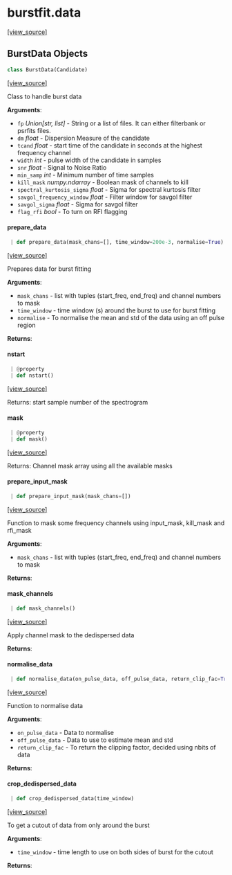 <a name="burstfit.data"></a>
# burstfit.data

[[view_source]](https://github.com/thepetabyteproject/burstfit/blob/779f2e5a427208ec6a7c1b8fc49d361116c50dcc/burstfit/data.py#L3)

<a name="burstfit.data.BurstData"></a>
## BurstData Objects

```python
class BurstData(Candidate)
```

[[view_source]](https://github.com/thepetabyteproject/burstfit/blob/779f2e5a427208ec6a7c1b8fc49d361116c50dcc/burstfit/data.py#L11)

Class to handle burst data

**Arguments**:

- `fp` _Union[str, list]_ - String or a list of files. It can either filterbank or psrfits files.
- `dm` _float_ - Dispersion Measure of the candidate
- `tcand` _float_ - start time of the candidate in seconds at the highest frequency channel
- `width` _int_ - pulse width of the candidate in samples
- `snr` _float_ - Signal to Noise Ratio
- `min_samp` _int_ - Minimum number of time samples
- `kill_mask` _numpy.ndarray_ - Boolean mask of channels to kill
- `spectral_kurtosis_sigma` _float_ - Sigma for spectral kurtosis filter
- `savgol_frequency_window` _float_ - Filter window for savgol filter
- `savgol_sigma` _float_ - Sigma for savgol filter
- `flag_rfi` _bool_ - To turn on RFI flagging

<a name="burstfit.data.BurstData.prepare_data"></a>
#### prepare\_data

```python
 | def prepare_data(mask_chans=[], time_window=200e-3, normalise=True)
```

[[view_source]](https://github.com/thepetabyteproject/burstfit/blob/779f2e5a427208ec6a7c1b8fc49d361116c50dcc/burstfit/data.py#L66)

Prepares data for burst fitting

**Arguments**:

- `mask_chans` - list with tuples (start_freq, end_freq) and channel numbers to mask
- `time_window` - time window (s) around the burst to use for burst fitting
- `normalise` - To normalise the mean and std of the data using an off pulse region
  

**Returns**:


<a name="burstfit.data.BurstData.nstart"></a>
#### nstart

```python
 | @property
 | def nstart()
```

[[view_source]](https://github.com/thepetabyteproject/burstfit/blob/779f2e5a427208ec6a7c1b8fc49d361116c50dcc/burstfit/data.py#L103)

Returns: start sample number of the spectrogram

<a name="burstfit.data.BurstData.mask"></a>
#### mask

```python
 | @property
 | def mask()
```

[[view_source]](https://github.com/thepetabyteproject/burstfit/blob/779f2e5a427208ec6a7c1b8fc49d361116c50dcc/burstfit/data.py#L113)

Returns: Channel mask array using all the available masks

<a name="burstfit.data.BurstData.prepare_input_mask"></a>
#### prepare\_input\_mask

```python
 | def prepare_input_mask(mask_chans=[])
```

[[view_source]](https://github.com/thepetabyteproject/burstfit/blob/779f2e5a427208ec6a7c1b8fc49d361116c50dcc/burstfit/data.py#L126)

Function to mask some frequency channels using input_mask, kill_mask and rfi_mask

**Arguments**:

- `mask_chans` - list with tuples (start_freq, end_freq) and channel numbers to mask
  

**Returns**:


<a name="burstfit.data.BurstData.mask_channels"></a>
#### mask\_channels

```python
 | def mask_channels()
```

[[view_source]](https://github.com/thepetabyteproject/burstfit/blob/779f2e5a427208ec6a7c1b8fc49d361116c50dcc/burstfit/data.py#L152)

Apply channel  mask to the dedispersed data

**Returns**:


<a name="burstfit.data.BurstData.normalise_data"></a>
#### normalise\_data

```python
 | def normalise_data(on_pulse_data, off_pulse_data, return_clip_fac=True)
```

[[view_source]](https://github.com/thepetabyteproject/burstfit/blob/779f2e5a427208ec6a7c1b8fc49d361116c50dcc/burstfit/data.py#L163)

Function to normalise data

**Arguments**:

- `on_pulse_data` - Data to normalise
- `off_pulse_data` - Data to use to estimate mean and std
- `return_clip_fac` - To return the clipping factor, decided using nbits of data
  

**Returns**:


<a name="burstfit.data.BurstData.crop_dedispersed_data"></a>
#### crop\_dedispersed\_data

```python
 | def crop_dedispersed_data(time_window)
```

[[view_source]](https://github.com/thepetabyteproject/burstfit/blob/779f2e5a427208ec6a7c1b8fc49d361116c50dcc/burstfit/data.py#L188)

To get a cutout of data from only around the burst

**Arguments**:

- `time_window` - time length to use on both sides of burst for the cutout
  

**Returns**:



